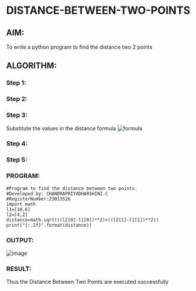 # DISTANCE-BETWEEN-TWO-POINTS

## AIM:
To write a python program to find the distance two 2 points
## ALGORITHM:
### Step 1: 
### Step 2: 
### Step 3: 
Substitute the values in the distance formula  ![formula](/formula.JPG)
### Step 4: 
### Step 5: 
### PROGRAM:
```
#Program to find the distance between two points.
#Developed by: CHANDRAPRIYADHARSHINI.C
#RegisterNumber:23013526
import math
l1=[10,6]
l2=[4,2]
distance=math.sqrt(((l2[0]-l1[0])**2)+((l2[1]-l1[1])**2))
print("{:.2f}".format(distance))
```
  


### OUTPUT:
![image](https://github.com/Bosevennila/DISTANCE-BETWEEN-TWO-POINTS/assets/144870486/3f221bb5-9889-44bf-abbd-45a00fa56b5e)



### RESULT:
Thus the Distance Between Two Points are executed successfully
